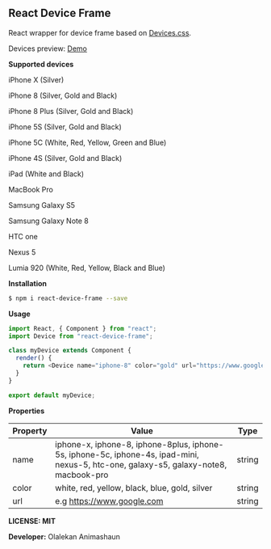 ## React Device Frame

React wrapper for device frame based on [Devices.css](http://marvelapp.github.io/devices.css/).

Devices preview: [Demo](https://kimolalekan.github.io/)

**Supported devices**

iPhone X (Silver)

iPhone 8 (Silver, Gold and Black)

iPhone 8 Plus (Silver, Gold and Black)

iPhone 5S (Silver, Gold and Black)

iPhone 5C (White, Red, Yellow, Green and Blue)

iPhone 4S (Silver, Gold and Black)

iPad (White and Black)

MacBook Pro

Samsung Galaxy S5

Samsung Galaxy Note 8

HTC one

Nexus 5

Lumia 920 (White, Red, Yellow, Black and Blue)

**Installation**

```bash
$ npm i react-device-frame --save
```

**Usage**

```javascript
import React, { Component } from "react";
import Device from "react-device-frame";

class myDevice extends Component {
  render() {
    return <Device name="iphone-8" color="gold" url="https://www.google.com" />;
  }
}

export default myDevice;
```

**Properties**

| Property | Value                                                                                                                                | Type   |
| -------- | ------------------------------------------------------------------------------------------------------------------------------------ | ------ |
| name     | iphone-x, iphone-8, iphone-8plus, iphone-5s, iphone-5c, iphone-4s, ipad-mini, nexus-5, htc-one, galaxy-s5, galaxy-note8, macbook-pro | string |
| color    | white, red, yellow, black, blue, gold, silver                                                                                        | string |
| url      | e.g https://www.google.com                                                                                                           | string |  |

**LICENSE: MIT**

**Developer:** Olalekan Animashaun
